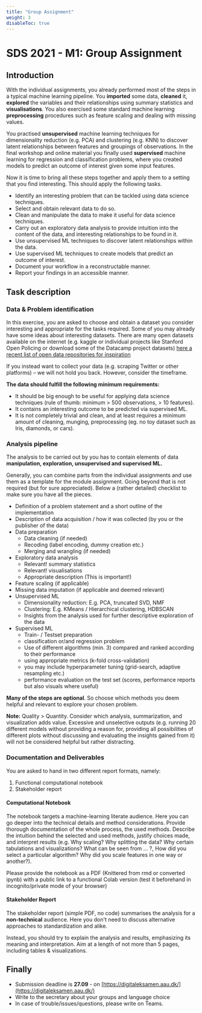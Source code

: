 ```yaml
---
title: "Group Assignment"
weight: 3
disableToc: true
---
```

# SDS 2021 - M1: Group Assignment


## Introduction


With the individual assignments, you already performed most of the steps in a typical machine learning pipeline. You **imported** some data, **cleaned** it, **explored** the variables and their relationships using summary statistics and **visualisations**. You also exercised some standard machine learning **preprocessing** procedures such as feature scaling and dealing with missing values. 

You practised **unsupervised**  machine learning techniques for dimensionality reduction (e.g.  	 PCA) and clustering (e.g. KNN) to discover latent relationships between features and groupings of observations. In the final workshop and online material you finally used **supervised** machine learning for regression and classification problems, where you created models to predict an outcome of interest given some input features. 

Now it is time to bring all these steps together and apply them to a setting that you find interesting. This should apply the following tasks. 

- Identify an interesting problem that can be tackled using data science techniques. 
- Select and obtain relevant data to do so. 
- Clean and manipulate the data to make it useful for data science techniques. 
- Carry out an exploratory data analysis to provide intuition into the content of the data, and interesting relationships to be found in it. 
- Use unsupervised ML techniques to discover latent relationships within the data. 
- Use supervised ML techniques to create models that predict an outcome of interest. 
- Document your workflow in a reconstructable manner. 
- Report your findings in an accessible manner. 


## Task description

### Data & Problem identification


In this exercise, you are asked to choose and obtain a dataset you consider interesting and appropriate for the tasks required. Some of you may already have some ideas about interesting datasets. There are many open datasets available on the internet (e.g. kaggle or individual projects like Stanford Open Policing or download some of the Datacamp project datasets) [here a recent list of open data repositories for inspiration](https://towardsdatascience.com/top-sourcesfor-machine-learning-datasets-bb6d0dc3378b)


If you instead want to collect your data (e.g. scraping Twitter or other platforms) – we will not hold you back. However, consider the timeframe. 


**The data should fulfill the following minimum requirements:**


- It should be big enough to be useful for applying data science techniques (rule of thumb: minimum  > 500 observations, > 10 features). 
- It contains an interesting outcome to be predicted via supervised ML. 
- It is not completely trivial and clean, and at least requires a minimum amount of cleaning, munging, preprocessing (eg. no toy dataset such as Iris, diamonds, or cars).  

### Analysis pipeline


The analysis to be carried out by you has to contain elements of data **manipulation, exploration, unsupervised **and** supervised ML.** 


Generally, you can combine parts from the individual assignments and use them as a template for the module assignment. Going beyond that is not required (but for sure appreciated). Below a (rather detailed) checklist to make sure you have all the pieces.  


- Definition of a problem statement and a short outline of the implementation  
- Description of data acquisition / how it was collected (by you or the publisher of the data)
- Data preparation 
    - Data cleaning (if needed) 
    - Recoding (label encoding, dummy creation etc.) 
    - Merging and wrangling (if needed) 
- Exploratory data analysis  
    - Relevant! summary statistics  
    - Relevant! visualisations  
    - Appropriate description (This is important!)  
- Feature scaling (if applicable)  
- Missing data imputation (if applicable and deemed relevant)  
- Unsupervised ML  
    - Dimensionality reduction: E.g. PCA, truncated SVD, NMF  
    - Clustering: E.g. KMeans / Hierarchical clustering, HDBSCAN 
    - Insights from the analysis used for further descriptive exploration of the data
- Supervised ML  
    - Train- / Testset preparation  
    - classification or/and regression problem  
    - Use of different algorithms (min. 3) compared and ranked according to their performance  
    - using appropriate metrics (k-fold cross-validation)  
    - you may include hyperparameter tuning (grid-search, adaptive resampling etc.)  
    - performance evaluation on the test set (scores, performance reports but also visuals where useful) 

**Many of the steps are optional**. So choose which methods you deem helpful and relevant to explore your chosen problem. 


**Note:** Quality > Quantity. Consider which analysis, summarization, and visualization adds value. Excessive and unselective outputs (e.g. running 20 different models without providing a reason for, providing all possibilities of different plots without discussing and evaluating the insights gained from it) will not be considered helpful but rather distracting. 

### Documentation and Deliverables

You are asked to hand in two different report formats, namely: 

1. 	Functional computational notebook
2. 	Stakeholder report

#### Computational Notebook

The notebook targets a machine-learning literate audience. Here you can go deeper into the technical details and method considerations. Provide thorough documentation of the whole process, the used methods. Describe the intuition behind the selected and used methods, justify choices made, and interpret results (e.g. Why scaling? Why splitting the data? Why certain tabulations and visualizations? What can be seen from ... ?, How did you select a particular algorithm? Why did you scale features in one way or another?).  

Please provide the notebook as a PDF (Knittered from rmd or converted ipynb) with a public link to a functional Colab version (test it beforehand in incognito/private mode of your browser) 

#### Stakeholder Report

The stakeholder report (simple PDF, no code) summarises the analysis for a **non-technical** audience. Here you don't need to discuss alternative approaches to standardization and alike. 

Instead, you should try to explain the analysis and results, emphasizing its meaning and interpretation. Aim at a length of not more than 5 pages, including tables & visualizations. 

## Finally

-   Submission deadline is **27.09** - on [https://digitaleksamen.aau.dk/](https://digitaleksamen.aau.dk/)
- Write to the secretary about your groups and language choice
-  In case of trouble/issues/questions, please write on Teams.